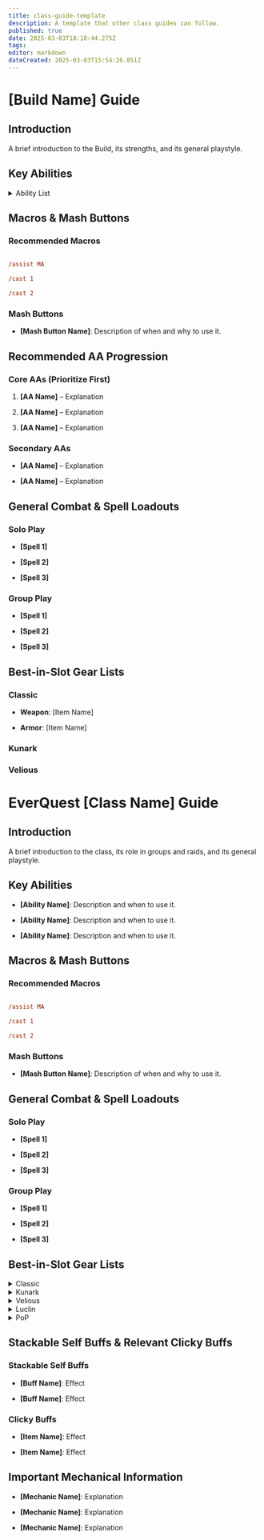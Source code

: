 ```yaml
---
title: class-guide-template
description: A template that other class guides can follow.
published: true
date: 2025-03-03T18:18:44.275Z
tags: 
editor: markdown
dateCreated: 2025-03-03T15:54:26.851Z
---
```


# [Build Name] Guide



## Introduction

A brief introduction to the Build, its strengths, and its general playstyle.



## Key Abilities

<details>

 <summary>Ability List</summary>

- **[Ability Name]**: Description and when to use it.

- **[Ability Name]**: Description and when to use it.

- **[Ability Name]**: Description and when to use it.

</details>

## Macros & Mash Buttons

### Recommended Macros

```ini

/assist MA

/cast 1

/cast 2

```

### Mash Buttons

- **[Mash Button Name]**: Description of when and why to use it.



## Recommended AA Progression

### Core AAs (Prioritize First)

1. **[AA Name]** – Explanation

2. **[AA Name]** – Explanation

3. **[AA Name]** – Explanation



### Secondary AAs

- **[AA Name]** – Explanation

- **[AA Name]** – Explanation



## General Combat & Spell Loadouts

### Solo Play

- **[Spell 1]**

- **[Spell 2]**

- **[Spell 3]**



### Group Play

- **[Spell 1]**

- **[Spell 2]**

- **[Spell 3]**



## Best-in-Slot Gear Lists

### Classic

- **Weapon**: [Item Name]

- **Armor**: [Item Name]

### Kunark

### Velious

# EverQuest [Class Name] Guide



## Introduction

A brief introduction to the class, its role in groups and raids, and its general playstyle.



## Key Abilities

- **[Ability Name]**: Description and when to use it.

- **[Ability Name]**: Description and when to use it.

- **[Ability Name]**: Description and when to use it.



## Macros & Mash Buttons

### Recommended Macros

```ini

/assist MA

/cast 1

/cast 2

```



### Mash Buttons

- **[Mash Button Name]**: Description of when and why to use it.



## General Combat & Spell Loadouts

### Solo Play

- **[Spell 1]**

- **[Spell 2]**

- **[Spell 3]**



### Group Play

- **[Spell 1]**

- **[Spell 2]**

- **[Spell 3]**




## Best-in-Slot Gear Lists



<details>

 <summary>Classic</summary>
  - **Charm**: Charm of Deception (Legendary)

- **Ear**: Vyrinn's Earring of Insanity (Legendary)

 - **Ear-Slot1**: Polished Chunk of Rage (Legendary)

 - **Ear-Slot2**: Polished Chunk of Rage (Enchanted)

- **Head**: White Dragon Helm (Legendary)

 - **Head-Slot1**: Polished Chunk of Rage

 - **Head-Slot2**: Polished Chunk of Rage (Enchanted)

- **Face**: Flayed Barbarian Hide Mask (Legendary)

 - **Face-Slot1**: Polished Chunk of Rage

 - **Face-Slot2**: Polished Chunk of Rage (Enchanted)

- **Neck**: Valtron's Necklace of Wonder (Legendary)

 - **Neck-Slot1**: Polished Chunk of Rage

- **Shoulders**: Pauldrons of the Deep Flame (Legendary)

 - **Shoulders-Slot1**: Polished Chunk of Rage

 - **Shoulders-Slot2**: Polished Chunk of Rage (Enchanted)

- **Arms**: Kelsiferous' Armband of Artistry (Legendary)

 - **Arms-Slot1**: Polished Chunk of Rage

 - **Arms-Slot2**: Polished Chunk of Rage (Enchanted)

- **Back**: Cloak of Thorns (Legendary)

 - **Back-Slot1**: Polished Chunk of Rage

 - **Back-Slot2**: Polished Chunk of Rage (Enchanted)

- **Wrist**: Blazing Bracers of Discovery (Legendary)

 - **Wrist-Slot1**: Polished Chunk of Rage

 - **Wrist-Slot2**: Prismatic Scale of Cleaving (Legendary)

- **Wrist**: Blazing Bracers of Discovery (Legendary)

 - **Wrist-Slot1**: Froglok Egg Capsule (Legendary)

 - **Wrist-Slot2**: Prismatic Scale of Sharpshooting (Legendary)

- **Range**: Premier Bow of Secundae (Legendary)

 - **Range-Slot1**: Polished Chunk of Rage

 - **Range-Slot2**: Polished Chunk of Rage (Enchanted)

 - **Range-Slot3**: Polished Chunk of Rage (Legendary)

 - **Range-Slot4**: Dioptase Gem

 - **Range-Slot5**: Dioptase Segment

- **Hands**: Do'Vassir's Gauntlets of Might (Legendary)

 - **Hands-Slot1**: Polished Chunk of Rage

 - **Hands-Slot2**: Prismatic Scale of Ferocity

- **Primary**: Singing Short Sword (Legendary)

 - **Primary-Slot1**: Flawless Purple Gem of Deftness (Legendary)

- **Secondary**: Swiftwind (Legendary)

 - **Secondary-Slot1**: Flawless Purple Gem of Deftness (Legendary)

- **Fingers**: Ring of Superiority (Legendary)

 - **Fingers-Slot1**: Polished Chunk of Rage

 - **Fingers-Slot2**: Polished Chunk of Rage (Enchanted)

- **Fingers**: Ring of Superiority (Legendary)

 - **Fingers-Slot1**: Polished Chunk of Rage

 - **Fingers-Slot2**: Polished Chunk of Rage (Enchanted)

- **Chest**: Sal'Varae's Robe of Darkness (Legendary)

 - **Chest-Slot1**: Polished Chunk of Rage

 - **Chest-Slot2**: Polished Chunk of Rage (Enchanted)

- **Legs**: Silver Chains (Legendary)

 - **Legs-Slot1**: Polished Chunk of Rage

 - **Legs-Slot2**: Prismatic Scale of Ferocity (Legendary)

- **Feet**: Maclaer's Boots of Silence (Legendary)

 - **Feet-Slot1**: Polished Chunk of Rage

 - **Feet-Slot2**: Prismatic Scale of Sharpshooting

- **Waist**: Feeliux's Cord of Velocity (Legendary)

 - **Waist-Slot1**: Polished Chunk of Rage

 - **Waist-Slot2**: Polished Chunk of Rage (Enchanted)

- **Ammo**: Blessed Champion Arrows (Legendary)

- **General1**: Fleeting Quiver

 - **General1-Slot1**: Blessed Champion Arrows (Legendary)
</details>

<details>

 <summary>Kunark</summary>
  - **Charm**: Charm of Deception (Legendary)

- **Ear**: Vyrinn's Earring of Insanity (Legendary)

 - **Ear-Slot1**: Polished Chunk of Rage (Legendary)

 - **Ear-Slot2**: Polished Chunk of Rage (Enchanted)

- **Head**: White Dragon Helm (Legendary)

 - **Head-Slot1**: Polished Chunk of Rage

 - **Head-Slot2**: Polished Chunk of Rage (Enchanted)

- **Face**: Flayed Barbarian Hide Mask (Legendary)

 - **Face-Slot1**: Polished Chunk of Rage

 - **Face-Slot2**: Polished Chunk of Rage (Enchanted)

- **Neck**: Valtron's Necklace of Wonder (Legendary)

 - **Neck-Slot1**: Polished Chunk of Rage

- **Shoulders**: Pauldrons of the Deep Flame (Legendary)

 - **Shoulders-Slot1**: Polished Chunk of Rage

 - **Shoulders-Slot2**: Polished Chunk of Rage (Enchanted)

- **Arms**: Kelsiferous' Armband of Artistry (Legendary)

 - **Arms-Slot1**: Polished Chunk of Rage

 - **Arms-Slot2**: Polished Chunk of Rage (Enchanted)

- **Back**: Cloak of Thorns (Legendary)

 - **Back-Slot1**: Polished Chunk of Rage

 - **Back-Slot2**: Polished Chunk of Rage (Enchanted)

- **Wrist**: Blazing Bracers of Discovery (Legendary)

 - **Wrist-Slot1**: Polished Chunk of Rage

 - **Wrist-Slot2**: Prismatic Scale of Cleaving (Legendary)

- **Wrist**: Blazing Bracers of Discovery (Legendary)

 - **Wrist-Slot1**: Froglok Egg Capsule (Legendary)

 - **Wrist-Slot2**: Prismatic Scale of Sharpshooting (Legendary)

- **Range**: Premier Bow of Secundae (Legendary)

 - **Range-Slot1**: Polished Chunk of Rage

 - **Range-Slot2**: Polished Chunk of Rage (Enchanted)

 - **Range-Slot3**: Polished Chunk of Rage (Legendary)

 - **Range-Slot4**: Dioptase Gem

 - **Range-Slot5**: Dioptase Segment

- **Hands**: Do'Vassir's Gauntlets of Might (Legendary)

 - **Hands-Slot1**: Polished Chunk of Rage

 - **Hands-Slot2**: Prismatic Scale of Ferocity

- **Primary**: Singing Short Sword (Legendary)

 - **Primary-Slot1**: Flawless Purple Gem of Deftness (Legendary)

- **Secondary**: Swiftwind (Legendary)

 - **Secondary-Slot1**: Flawless Purple Gem of Deftness (Legendary)

- **Fingers**: Ring of Superiority (Legendary)

 - **Fingers-Slot1**: Polished Chunk of Rage

 - **Fingers-Slot2**: Polished Chunk of Rage (Enchanted)

- **Fingers**: Ring of Superiority (Legendary)

 - **Fingers-Slot1**: Polished Chunk of Rage

 - **Fingers-Slot2**: Polished Chunk of Rage (Enchanted)

- **Chest**: Sal'Varae's Robe of Darkness (Legendary)

 - **Chest-Slot1**: Polished Chunk of Rage

 - **Chest-Slot2**: Polished Chunk of Rage (Enchanted)

- **Legs**: Silver Chains (Legendary)

 - **Legs-Slot1**: Polished Chunk of Rage

 - **Legs-Slot2**: Prismatic Scale of Ferocity (Legendary)

- **Feet**: Maclaer's Boots of Silence (Legendary)

 - **Feet-Slot1**: Polished Chunk of Rage

 - **Feet-Slot2**: Prismatic Scale of Sharpshooting

- **Waist**: Feeliux's Cord of Velocity (Legendary)

 - **Waist-Slot1**: Polished Chunk of Rage

 - **Waist-Slot2**: Polished Chunk of Rage (Enchanted)

- **Ammo**: Blessed Champion Arrows (Legendary)

- **General1**: Fleeting Quiver

 - **General1-Slot1**: Blessed Champion Arrows (Legendary)
</details>

<details>

 <summary>Velious</summary>

- **Charm**: Charm of Deception (Legendary)

- **Ear**: Vyrinn's Earring of Insanity (Legendary)

 - **Ear-Slot1**: Polished Chunk of Rage (Legendary)

 - **Ear-Slot2**: Polished Chunk of Rage (Enchanted)

- **Head**: White Dragon Helm (Legendary)

 - **Head-Slot1**: Polished Chunk of Rage

 - **Head-Slot2**: Polished Chunk of Rage (Enchanted)

- **Face**: Flayed Barbarian Hide Mask (Legendary)

 - **Face-Slot1**: Polished Chunk of Rage

 - **Face-Slot2**: Polished Chunk of Rage (Enchanted)

- **Neck**: Valtron's Necklace of Wonder (Legendary)

 - **Neck-Slot1**: Polished Chunk of Rage

- **Shoulders**: Pauldrons of the Deep Flame (Legendary)

 - **Shoulders-Slot1**: Polished Chunk of Rage

 - **Shoulders-Slot2**: Polished Chunk of Rage (Enchanted)

- **Arms**: Kelsiferous' Armband of Artistry (Legendary)

 - **Arms-Slot1**: Polished Chunk of Rage

 - **Arms-Slot2**: Polished Chunk of Rage (Enchanted)

- **Back**: Cloak of Thorns (Legendary)

 - **Back-Slot1**: Polished Chunk of Rage

 - **Back-Slot2**: Polished Chunk of Rage (Enchanted)

- **Wrist**: Blazing Bracers of Discovery (Legendary)

 - **Wrist-Slot1**: Polished Chunk of Rage

 - **Wrist-Slot2**: Prismatic Scale of Cleaving (Legendary)

- **Wrist**: Blazing Bracers of Discovery (Legendary)

 - **Wrist-Slot1**: Froglok Egg Capsule (Legendary)

 - **Wrist-Slot2**: Prismatic Scale of Sharpshooting (Legendary)

- **Range**: Premier Bow of Secundae (Legendary)

 - **Range-Slot1**: Polished Chunk of Rage

 - **Range-Slot2**: Polished Chunk of Rage (Enchanted)

 - **Range-Slot3**: Polished Chunk of Rage (Legendary)

 - **Range-Slot4**: Dioptase Gem

 - **Range-Slot5**: Dioptase Segment

- **Hands**: Do'Vassir's Gauntlets of Might (Legendary)

 - **Hands-Slot1**: Polished Chunk of Rage

 - **Hands-Slot2**: Prismatic Scale of Ferocity

- **Primary**: Singing Short Sword (Legendary)

 - **Primary-Slot1**: Flawless Purple Gem of Deftness (Legendary)

- **Secondary**: Swiftwind (Legendary)

 - **Secondary-Slot1**: Flawless Purple Gem of Deftness (Legendary)

- **Fingers**: Ring of Superiority (Legendary)

 - **Fingers-Slot1**: Polished Chunk of Rage

 - **Fingers-Slot2**: Polished Chunk of Rage (Enchanted)

- **Fingers**: Ring of Superiority (Legendary)

 - **Fingers-Slot1**: Polished Chunk of Rage

 - **Fingers-Slot2**: Polished Chunk of Rage (Enchanted)

- **Chest**: Sal'Varae's Robe of Darkness (Legendary)

 - **Chest-Slot1**: Polished Chunk of Rage

 - **Chest-Slot2**: Polished Chunk of Rage (Enchanted)

- **Legs**: Silver Chains (Legendary)

 - **Legs-Slot1**: Polished Chunk of Rage

 - **Legs-Slot2**: Prismatic Scale of Ferocity (Legendary)

- **Feet**: Maclaer's Boots of Silence (Legendary)

 - **Feet-Slot1**: Polished Chunk of Rage

 - **Feet-Slot2**: Prismatic Scale of Sharpshooting

- **Waist**: Feeliux's Cord of Velocity (Legendary)

 - **Waist-Slot1**: Polished Chunk of Rage

 - **Waist-Slot2**: Polished Chunk of Rage (Enchanted)

- **Ammo**: Blessed Champion Arrows (Legendary)

- **General1**: Fleeting Quiver

 - **General1-Slot1**: Blessed Champion Arrows (Legendary)

</details>

<details>

 <summary>Luclin</summary>
  - **Charm**: Charm of Deception (Legendary)

- **Ear**: Vyrinn's Earring of Insanity (Legendary)

 - **Ear-Slot1**: Polished Chunk of Rage (Legendary)

 - **Ear-Slot2**: Polished Chunk of Rage (Enchanted)

- **Head**: White Dragon Helm (Legendary)

 - **Head-Slot1**: Polished Chunk of Rage

 - **Head-Slot2**: Polished Chunk of Rage (Enchanted)

- **Face**: Flayed Barbarian Hide Mask (Legendary)

 - **Face-Slot1**: Polished Chunk of Rage

 - **Face-Slot2**: Polished Chunk of Rage (Enchanted)

- **Neck**: Valtron's Necklace of Wonder (Legendary)

 - **Neck-Slot1**: Polished Chunk of Rage

- **Shoulders**: Pauldrons of the Deep Flame (Legendary)

 - **Shoulders-Slot1**: Polished Chunk of Rage

 - **Shoulders-Slot2**: Polished Chunk of Rage (Enchanted)

- **Arms**: Kelsiferous' Armband of Artistry (Legendary)

 - **Arms-Slot1**: Polished Chunk of Rage

 - **Arms-Slot2**: Polished Chunk of Rage (Enchanted)

- **Back**: Cloak of Thorns (Legendary)

 - **Back-Slot1**: Polished Chunk of Rage

 - **Back-Slot2**: Polished Chunk of Rage (Enchanted)

- **Wrist**: Blazing Bracers of Discovery (Legendary)

 - **Wrist-Slot1**: Polished Chunk of Rage

 - **Wrist-Slot2**: Prismatic Scale of Cleaving (Legendary)

- **Wrist**: Blazing Bracers of Discovery (Legendary)

 - **Wrist-Slot1**: Froglok Egg Capsule (Legendary)

 - **Wrist-Slot2**: Prismatic Scale of Sharpshooting (Legendary)

- **Range**: Premier Bow of Secundae (Legendary)

 - **Range-Slot1**: Polished Chunk of Rage

 - **Range-Slot2**: Polished Chunk of Rage (Enchanted)

 - **Range-Slot3**: Polished Chunk of Rage (Legendary)

 - **Range-Slot4**: Dioptase Gem

 - **Range-Slot5**: Dioptase Segment

- **Hands**: Do'Vassir's Gauntlets of Might (Legendary)

 - **Hands-Slot1**: Polished Chunk of Rage

 - **Hands-Slot2**: Prismatic Scale of Ferocity

- **Primary**: Singing Short Sword (Legendary)

 - **Primary-Slot1**: Flawless Purple Gem of Deftness (Legendary)

- **Secondary**: Swiftwind (Legendary)

 - **Secondary-Slot1**: Flawless Purple Gem of Deftness (Legendary)

- **Fingers**: Ring of Superiority (Legendary)

 - **Fingers-Slot1**: Polished Chunk of Rage

 - **Fingers-Slot2**: Polished Chunk of Rage (Enchanted)

- **Fingers**: Ring of Superiority (Legendary)

 - **Fingers-Slot1**: Polished Chunk of Rage

 - **Fingers-Slot2**: Polished Chunk of Rage (Enchanted)

- **Chest**: Sal'Varae's Robe of Darkness (Legendary)

 - **Chest-Slot1**: Polished Chunk of Rage

 - **Chest-Slot2**: Polished Chunk of Rage (Enchanted)

- **Legs**: Silver Chains (Legendary)

 - **Legs-Slot1**: Polished Chunk of Rage

 - **Legs-Slot2**: Prismatic Scale of Ferocity (Legendary)

- **Feet**: Maclaer's Boots of Silence (Legendary)

 - **Feet-Slot1**: Polished Chunk of Rage

 - **Feet-Slot2**: Prismatic Scale of Sharpshooting

- **Waist**: Feeliux's Cord of Velocity (Legendary)

 - **Waist-Slot1**: Polished Chunk of Rage

 - **Waist-Slot2**: Polished Chunk of Rage (Enchanted)

- **Ammo**: Blessed Champion Arrows (Legendary)

- **General1**: Fleeting Quiver

 - **General1-Slot1**: Blessed Champion Arrows (Legendary)
</details>

<details>

 <summary>PoP</summary>
  - **Charm**: Charm of Deception (Legendary)

- **Ear**: Vyrinn's Earring of Insanity (Legendary)

 - **Ear-Slot1**: Polished Chunk of Rage (Legendary)

 - **Ear-Slot2**: Polished Chunk of Rage (Enchanted)

- **Head**: White Dragon Helm (Legendary)

 - **Head-Slot1**: Polished Chunk of Rage

 - **Head-Slot2**: Polished Chunk of Rage (Enchanted)

- **Face**: Flayed Barbarian Hide Mask (Legendary)

 - **Face-Slot1**: Polished Chunk of Rage

 - **Face-Slot2**: Polished Chunk of Rage (Enchanted)

- **Neck**: Valtron's Necklace of Wonder (Legendary)

 - **Neck-Slot1**: Polished Chunk of Rage

- **Shoulders**: Pauldrons of the Deep Flame (Legendary)

 - **Shoulders-Slot1**: Polished Chunk of Rage

 - **Shoulders-Slot2**: Polished Chunk of Rage (Enchanted)

- **Arms**: Kelsiferous' Armband of Artistry (Legendary)

 - **Arms-Slot1**: Polished Chunk of Rage

 - **Arms-Slot2**: Polished Chunk of Rage (Enchanted)

- **Back**: Cloak of Thorns (Legendary)

 - **Back-Slot1**: Polished Chunk of Rage

 - **Back-Slot2**: Polished Chunk of Rage (Enchanted)

- **Wrist**: Blazing Bracers of Discovery (Legendary)

 - **Wrist-Slot1**: Polished Chunk of Rage

 - **Wrist-Slot2**: Prismatic Scale of Cleaving (Legendary)

- **Wrist**: Blazing Bracers of Discovery (Legendary)

 - **Wrist-Slot1**: Froglok Egg Capsule (Legendary)

 - **Wrist-Slot2**: Prismatic Scale of Sharpshooting (Legendary)

- **Range**: Premier Bow of Secundae (Legendary)

 - **Range-Slot1**: Polished Chunk of Rage

 - **Range-Slot2**: Polished Chunk of Rage (Enchanted)

 - **Range-Slot3**: Polished Chunk of Rage (Legendary)

 - **Range-Slot4**: Dioptase Gem

 - **Range-Slot5**: Dioptase Segment

- **Hands**: Do'Vassir's Gauntlets of Might (Legendary)

 - **Hands-Slot1**: Polished Chunk of Rage

 - **Hands-Slot2**: Prismatic Scale of Ferocity

- **Primary**: Singing Short Sword (Legendary)

 - **Primary-Slot1**: Flawless Purple Gem of Deftness (Legendary)

- **Secondary**: Swiftwind (Legendary)

 - **Secondary-Slot1**: Flawless Purple Gem of Deftness (Legendary)

- **Fingers**: Ring of Superiority (Legendary)

 - **Fingers-Slot1**: Polished Chunk of Rage

 - **Fingers-Slot2**: Polished Chunk of Rage (Enchanted)

- **Fingers**: Ring of Superiority (Legendary)

 - **Fingers-Slot1**: Polished Chunk of Rage

 - **Fingers-Slot2**: Polished Chunk of Rage (Enchanted)

- **Chest**: Sal'Varae's Robe of Darkness (Legendary)

 - **Chest-Slot1**: Polished Chunk of Rage

 - **Chest-Slot2**: Polished Chunk of Rage (Enchanted)

- **Legs**: Silver Chains (Legendary)

 - **Legs-Slot1**: Polished Chunk of Rage

 - **Legs-Slot2**: Prismatic Scale of Ferocity (Legendary)

- **Feet**: Maclaer's Boots of Silence (Legendary)

 - **Feet-Slot1**: Polished Chunk of Rage

 - **Feet-Slot2**: Prismatic Scale of Sharpshooting

- **Waist**: Feeliux's Cord of Velocity (Legendary)

 - **Waist-Slot1**: Polished Chunk of Rage

 - **Waist-Slot2**: Polished Chunk of Rage (Enchanted)

- **Ammo**: Blessed Champion Arrows (Legendary)

- **General1**: Fleeting Quiver

 - **General1-Slot1**: Blessed Champion Arrows (Legendary)
</details>



## Stackable Self Buffs & Relevant Clicky Buffs

### Stackable Self Buffs

- **[Buff Name]**: Effect

- **[Buff Name]**: Effect



### Clicky Buffs

- **[Item Name]**: Effect

- **[Item Name]**: Effect



## Important Mechanical Information

- **[Mechanic Name]**: Explanation

- **[Mechanic Name]**: Explanation

- **[Mechanic Name]**: Explanation

